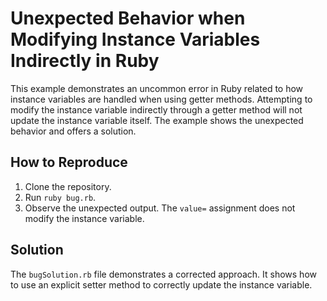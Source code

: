 # Unexpected Behavior when Modifying Instance Variables Indirectly in Ruby

This example demonstrates an uncommon error in Ruby related to how instance variables are handled when using getter methods.  Attempting to modify the instance variable indirectly through a getter method will not update the instance variable itself. The example shows the unexpected behavior and offers a solution.

## How to Reproduce
1. Clone the repository.
2. Run `ruby bug.rb`.
3. Observe the unexpected output.  The `value=` assignment does not modify the instance variable.

## Solution
The `bugSolution.rb` file demonstrates a corrected approach.   It shows how to use an explicit setter method to correctly update the instance variable.